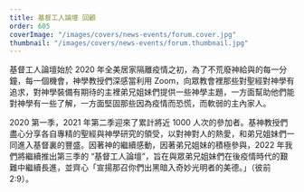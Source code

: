 ```yaml
---
title: 基督工人論壇 回顧
order: 605
coverImage: "/images/covers/news-events/forum.cover.jpg"
thumbnail: "/images/covers/news-events/forum.thumbnail.jpg"
---
```


基督工人論壇始於 2020 年全美居家隔離疫情之初，為了不荒廢神給與的每一分鐘，每一個機會，神學教授們深感當利用 Zoom，向眾教會裡那些對聖經對神學有追求，對神學裝備有期待的主裡弟兄姐妹們提供一些神學主題，一方面幫助他們能對神學有一些了解，一方面堅固那些因為疫情而恐慌，而軟弱的主內家人。

2020 第一季，2021 年第二季迎來了累計將近 1000 人次的參加者。基神教授們盡心分享各自專精的聖經與神學研究的領受，以對神對人的熱愛，和弟兄姐妹們一同進入基督裏的豐盛。因著神的繼續感動，因著弟兄姐妹的積極參與，2022 年我們將繼續推出第三季的 “基督工人論壇”，旨在與眾弟兄姐妹們在後疫情時代的艱難中繼續長進，並齊心「宣揚那召你們出黑暗入奇妙光明者的美德。」（彼前 2:9）。
